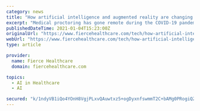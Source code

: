 ```yaml
---
category: news
title: "How artificial intelligence and augmented reality are changing medical proctoring during COVID-19"
excerpt: "Medical proctoring has gone remote during the COVID-19 pandemic. ExplORer Surgical has added augmented reality technology that acts as a virtual laser pointer for medical device specialists to provide on-screen guidance for surgeons."
publishedDateTime: 2021-01-04T15:23:00Z
originalUrl: "https://www.fiercehealthcare.com/tech/how-artificial-intelligence-and-augmented-reality-are-changing-medical-proctoring-during-covid"
webUrl: "https://www.fiercehealthcare.com/tech/how-artificial-intelligence-and-augmented-reality-are-changing-medical-proctoring-during-covid"
type: article

provider:
  name: Fierce Healthcare
  domain: fiercehealthcare.com

topics:
  - AI in Healthcare
  - AI

secured: "k/1ndyVB1iQo4YOnH8VgjPLxvQAuwtxz5+ogDyxnfswmmT2C+bAMg0PRogiQZZccrlekY1i96CyxHqR77jaCyitSULM10mpBgWTac4++R/jhoqLqdBNDITDuojrK4o6MwuooyBi1VpvY51kKlmBFCrEauKZjvgp+5WhUFAyV8ttEQvvNNgPFtGGLpqNU9fzSYp7WVAwzkKBiGOx6TrfJSYaKnc+SJAvj2otcza6aBycVlvfZQYIlXm51l8PWpvyaGdqNtmZstDENSm9jlW1hkSeaAsleAMhs+Vn0GMS+Wh4SNvYS9F9bfzosAOuglP/GlUpgCbgtPydd1AGCyOFA6eIniTY/c9c3yQ5s3zYnSdE=;RBjuIyQc3Yq5S/669J8fXw=="
---
```


